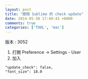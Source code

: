 ```yaml
---
layout: post
title: "關閉 Sublime 的 check update"
date: 2014-05-30 17:49:43 +0800
comments: true
categories: ['TOOL', 'mac']
---
```


版本 : 3052

1. 打開 Preference -> Settings - User
2. 加入
```
"update_check": false,
"font_size": 18.0 
```
<br/>
